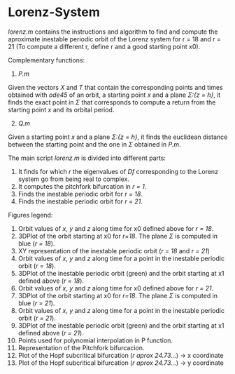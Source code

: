 # Lorenz-System

*lorenz.m* contains the instructions and algorithm to find and compute the aproximate inestable periodic orbit of the Lorenz system for r = 18 and r = 21 (To compute a different r, define r and a good starting point x0).

Complementary functions:

  1. *P.m*
  
   Given the vectors *X* and *T* that contain the corresponding points and times obtained with *ode45* of an orbit, a starting point *x* and a plane *&Sigma;:{z = h}*, it finds the exact point in *&Sigma;* that corresponds to compute a return from the starting point *x* and its orbital period.
   
   2. *Q.m*

   Given a starting point *x* and a plane *&Sigma;:{z = h}*, it finds the euclidean distance between the starting point and the one in *&Sigma;* obtained in *P.m*.


The main script *lorenz.m* is divided into different parts:

  1. It finds for which *r* the eigenvalues of *Df* corresponding to the Lorenz system go from being real to complex.
  2. It computes the pitchfork bifurcation in *r = 1*.
  3. Finds the inestable periodic orbit for *r = 18*.
  4. Finds the inestable periodic orbit for *r = 21*.


Figures legend:

1. Orbit values of *x*, *y* and *z* along time for x0 defined above for *r = 18*.
2. 3DPlot of the orbit starting at x0 for *r=18*. The plane *&Sigma;* is computed in blue (*r = 18*).
3. XY representation of the inestable periodic orbit (*r = 18* and *r = 21*)
4. Orbit values of *x*, *y* and *z* along time for a point in the inestable periodic orbit (*r = 18*).
5. 3DPlot of the inestable periodic orbit (green) and the orbit starting at x1 defined above (*r = 18*).
6. Orbit values of *x*, *y* and *z* along time for x0 defined above for *r = 21*.
7. 3DPlot of the orbit starting at x0 for *r=18*. The plane *&Sigma;* is computed in blue (*r = 21*).
8. Orbit values of *x*, *y* and *z* along time for a point in the inestable periodic orbit (*r = 21*).
9. 3DPlot of the inestable periodic orbit (green) and the orbit starting at x1 defined above (*r = 21*).
10. Points used for polynomial interpolation in P function.
11. Representation of the Pitchfork bifurcacion.
12. Plot of the Hopf subcritical bifurcation (*r aprox 24.73...*) -> x coordinate
13. Plot of the Hopf subcritical bifurcation (*r aprox 24.73...*) -> y coordinate
